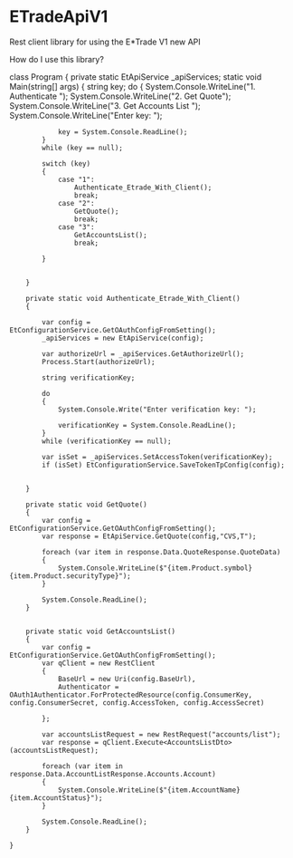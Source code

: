 # ETradeApiV1

Rest client library for using the E*Trade V1 new API

How do I use this library?

class Program
    {
        private static EtApiService _apiServices;
        static void Main(string[] args)
        {
            string key;
            do
            {
                System.Console.WriteLine("1. Authenticate  ");
                System.Console.WriteLine("2. Get Quote");
                System.Console.WriteLine("3. Get Accounts List ");
                System.Console.WriteLine("Enter key: ");

                key = System.Console.ReadLine();
            }
            while (key == null);

            switch (key)
            {
                case "1":
                    Authenticate_Etrade_With_Client();
                    break;
                case "2":
                    GetQuote();
                    break;
                case "3":
                    GetAccountsList();
                    break;

            }


        }

        private static void Authenticate_Etrade_With_Client()
        {

            var config = EtConfigurationService.GetOAuthConfigFromSetting();
            _apiServices = new EtApiService(config);

            var authorizeUrl = _apiServices.GetAuthorizeUrl();
            Process.Start(authorizeUrl);

            string verificationKey;

            do
            {
                System.Console.Write("Enter verification key: ");

                verificationKey = System.Console.ReadLine();
            }
            while (verificationKey == null);

            var isSet = _apiServices.SetAccessToken(verificationKey);
            if (isSet) EtConfigurationService.SaveTokenTpConfig(config);


        }

        private static void GetQuote()
        {
            var config = EtConfigurationService.GetOAuthConfigFromSetting();
            var response = EtApiService.GetQuote(config,"CVS,T");

            foreach (var item in response.Data.QuoteResponse.QuoteData)
            {
                System.Console.WriteLine($"{item.Product.symbol} {item.Product.securityType}");
            }

            System.Console.ReadLine();
        }


        private static void GetAccountsList()
        {
            var config = EtConfigurationService.GetOAuthConfigFromSetting();
            var qClient = new RestClient
            {
                BaseUrl = new Uri(config.BaseUrl),
                Authenticator = OAuth1Authenticator.ForProtectedResource(config.ConsumerKey, config.ConsumerSecret, config.AccessToken, config.AccessSecret)

            };

            var accountsListRequest = new RestRequest("accounts/list");
            var response = qClient.Execute<AccountsListDto>(accountsListRequest);

            foreach (var item in response.Data.AccountListResponse.Accounts.Account)
            {
                System.Console.WriteLine($"{item.AccountName} {item.AccountStatus}");
            }

            System.Console.ReadLine();
        }

    }
